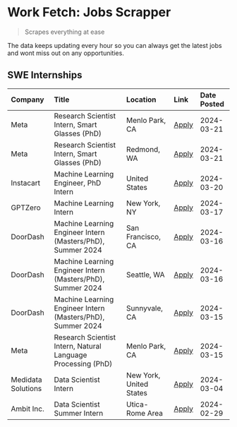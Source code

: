 # Work Fetch: Jobs Scrapper
> Scrapes everything at ease

The data keeps updating every hour so you can always get the latest jobs and wont miss out on any opportunities.

## SWE Internships
<!--START_SECTION:workfetch-->
| Company            | Title                                                        | Location                | Link                                                                                                                                                                                                                                                                     | Date Posted   |
|:-------------------|:-------------------------------------------------------------|:------------------------|:-------------------------------------------------------------------------------------------------------------------------------------------------------------------------------------------------------------------------------------------------------------------------|:--------------|
| Meta               | Research Scientist Intern, Smart Glasses (PhD)               | Menlo Park, CA          | [Apply](https://www.linkedin.com/jobs/view/research-scientist-intern-smart-glasses-phd-at-meta-3811308332?refId=lKiACBy1mycwidEcVgD9Ig%3D%3D&trackingId=FZMc9Gcs1CnCjwBv8BxR5A%3D%3D&position=13&pageNum=0&trk=public_jobs_jserp-result_search-card)                     | 2024-03-21    |
| Meta               | Research Scientist Intern, Smart Glasses (PhD)               | Redmond, WA             | [Apply](https://www.linkedin.com/jobs/view/research-scientist-intern-smart-glasses-phd-at-meta-3811304794?refId=lKiACBy1mycwidEcVgD9Ig%3D%3D&trackingId=nyC2A4QEtK6Naqat7axaDA%3D%3D&position=14&pageNum=0&trk=public_jobs_jserp-result_search-card)                     | 2024-03-21    |
| Instacart          | Machine Learning Engineer, PhD Intern                        | United States           | [Apply](https://www.linkedin.com/jobs/view/machine-learning-engineer-phd-intern-at-instacart-3815634369?refId=lKiACBy1mycwidEcVgD9Ig%3D%3D&trackingId=U%2FOpAnAMLKc3EnRGdxtmXg%3D%3D&position=5&pageNum=0&trk=public_jobs_jserp-result_search-card)                      | 2024-03-20    |
| GPTZero            | Machine Learning Intern                                      | New York, NY            | [Apply](https://www.linkedin.com/jobs/view/machine-learning-intern-at-gptzero-3860723963?refId=lKiACBy1mycwidEcVgD9Ig%3D%3D&trackingId=5srWjrAlxMXU3GztkbRi3g%3D%3D&position=10&pageNum=0&trk=public_jobs_jserp-result_search-card)                                      | 2024-03-17    |
| DoorDash           | Machine Learning Engineer Intern (Masters/PhD), Summer 2024  | San Francisco, CA       | [Apply](https://www.linkedin.com/jobs/view/machine-learning-engineer-intern-masters-phd-summer-2024-at-doordash-3736457737?refId=lKiACBy1mycwidEcVgD9Ig%3D%3D&trackingId=vjB802Ux7TzV9IaAtPHqAw%3D%3D&position=3&pageNum=0&trk=public_jobs_jserp-result_search-card)     | 2024-03-16    |
| DoorDash           | Machine Learning Engineer Intern (Masters/PhD), Summer 2024  | Seattle, WA             | [Apply](https://www.linkedin.com/jobs/view/machine-learning-engineer-intern-masters-phd-summer-2024-at-doordash-3736455966?refId=lKiACBy1mycwidEcVgD9Ig%3D%3D&trackingId=sOyoSN254iK0U2JMEBu%2Fvw%3D%3D&position=4&pageNum=0&trk=public_jobs_jserp-result_search-card)   | 2024-03-16    |
| DoorDash           | Machine Learning Engineer Intern (Masters/PhD), Summer 2024  | Sunnyvale, CA           | [Apply](https://www.linkedin.com/jobs/view/machine-learning-engineer-intern-masters-phd-summer-2024-at-doordash-3736454973?refId=lKiACBy1mycwidEcVgD9Ig%3D%3D&trackingId=Vav4%2FeXWMEyqYe%2B4gYDhkw%3D%3D&position=2&pageNum=0&trk=public_jobs_jserp-result_search-card) | 2024-03-15    |
| Meta               | Research Scientist Intern, Natural Language Processing (PhD) | Menlo Park, CA          | [Apply](https://www.linkedin.com/jobs/view/research-scientist-intern-natural-language-processing-phd-at-meta-3858718375?refId=lKiACBy1mycwidEcVgD9Ig%3D%3D&trackingId=Ai4A4lIDHVeO%2F6Hi8lgNOg%3D%3D&position=12&pageNum=0&trk=public_jobs_jserp-result_search-card)     | 2024-03-15    |
| Medidata Solutions | Data Scientist Intern                                        | New York, United States | [Apply](https://www.linkedin.com/jobs/view/data-scientist-intern-at-medidata-solutions-3810253704?refId=lKiACBy1mycwidEcVgD9Ig%3D%3D&trackingId=iPAZXhcxPgDMc2%2BtgcpZ%2Bg%3D%3D&position=11&pageNum=0&trk=public_jobs_jserp-result_search-card)                         | 2024-03-04    |
| Ambit Inc.         | Data Scientist Summer Intern                                 | Utica-Rome Area         | [Apply](https://www.linkedin.com/jobs/view/data-scientist-summer-intern-at-ambit-inc-3843121918?refId=lKiACBy1mycwidEcVgD9Ig%3D%3D&trackingId=izqZFYUWauAoKUKBWCMfMw%3D%3D&position=6&pageNum=0&trk=public_jobs_jserp-result_search-card)                                | 2024-02-29    |
<!--END_SECTION:workfetch-->
